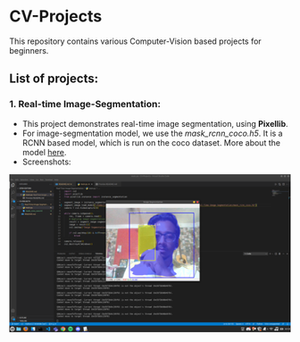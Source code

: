 # CV-Projects
This repository contains various Computer-Vision based projects for beginners.

## List of projects:
### 1. Real-time Image-Segmentation:
* This project demonstrates real-time image segmentation, using **Pixellib**.
* For image-segmentation model, we use the *mask_rcnn_coco.h5*. It is a RCNN based model, which is run on the coco dataset. More about the model <a href="https://github.com/matterport/Mask_RCNN/releases">here</a>.
* Screenshots:
<img src="https://github.com/JackJJCodes/CV-Projects/blob/main/Real-Time-Image-Segmentation/image-segment.png">
